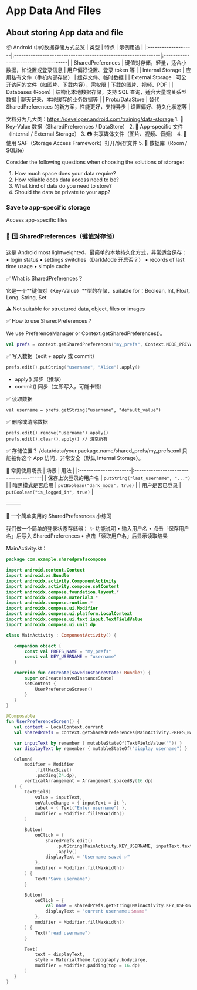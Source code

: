 # App Data And Files 
## About storing App data and file
📦 Android 中的数据存储方式总览
| 类型                | 特点                                                         | 示例用途                             |
|:--------------------|:--------------------------------------------------------------|:-------------------------------------|
| SharedPreferences   | 键值对存储，轻量，适合小数据，如设置或登录信息               | 用户偏好设置、登录 token 等          |
| Internal Storage    | 应用私有文件（手机内部存储）                                  | 缓存文件、临时数据                   |
| External Storage    | 可公开访问的文件（如图片、下载内容），需权限                  | 下载的图片、视频、PDF                |
| Databases (Room)    | 结构化本地数据存储，支持 SQL 查询，适合大量或关系型数据        | 聊天记录、本地缓存的业务数据等       |
| Proto/DataStore     | 替代 SharedPreferences 的新方案，性能更好，支持异步           | 设置偏好、持久化状态等               |

 文档分为几大类：https://developer.android.com/training/data-storage 
	1. 🔹 Key-Value 数据（SharedPreferences / DataStore）
	2. 📁 App-specific 文件（Internal / External Storage）
	3. 📷 共享媒体文件（图片、视频、音频）
	4. 📄 使用 SAF（Storage Access Framework）打开/保存文件
	5. 🧾 数据库（Room / SQLite）

Consider the following questions when choosing the solutions of storage:
1. How much space does your data require?
2. How reliable does data access need to be?
3. What kind of data do you need to store?
4. Should the data be private to your app?

### Save to app-specific storage
Access app-specific files 


### 🔹 1️⃣ SharedPreferences（键值对存储）
这是 Android most lightweighted、最简单的本地持久化方式，非常适合保存：
	•	login status
	•	settings switches（DarkMode 开启否？）
	•	records of last time usage
	•	simple cache

 ✅ What is SharedPreferences？

它是一个**键值对（Key-Value）**型的存储，suitable for：Boolean, Int, Float, Long, String, Set<String>

⚠️ Not suitable for structured data, object, files or images

✅ How to use SharedPreferences？

We use PreferenceManager or Context.getSharedPreferences()。

```kotlin
val prefs = context.getSharedPreferences("my_prefs", Context.MODE_PRIVATE)
```
✅ 写入数据（edit + apply 或 commit）
```kotlin
prefs.edit().putString("username", "Alice").apply()
```
* apply() 异步（推荐）
* commit() 同步（立即写入，可能卡顿）

✅ 读取数据
```
val username = prefs.getString("username", "default_value")
```
✅ 删除或清除数据
```
prefs.edit().remove("username").apply()
prefs.edit().clear().apply() // 清空所有
```
✅ 存储位置？
/data/data/your.package.name/shared_prefs/my_prefs.xml
只能被你这个 App 访问，非常安全（默认 Internal Storage）。

🌟 常见使用场景
| 场景                 | 用法                                 |
|:----------------------|:--------------------------------------|
| 保存上次登录的用户名 | `putString("last_username", "...")`   |
| 暗黑模式是否启用     | `putBoolean("dark_mode", true)`       |
| 用户是否已登录       | `putBoolean("is_logged_in", true)`    |

⸻

🎯 一个简单实用的 SharedPreferences 小练习

我们做一个简单的登录状态存储器：
✨ 功能说明
	•	输入用户名
	•	点击「保存用户名」后写入 SharedPreferences
	•	点击「读取用户名」后显示读取结果
 
 MainActivity.kt：
 ```kotlin
package com.example.sharedprefscompose

import android.content.Context
import android.os.Bundle
import androidx.activity.ComponentActivity
import androidx.activity.compose.setContent
import androidx.compose.foundation.layout.*
import androidx.compose.material3.*
import androidx.compose.runtime.*
import androidx.compose.ui.Modifier
import androidx.compose.ui.platform.LocalContext
import androidx.compose.ui.text.input.TextFieldValue
import androidx.compose.ui.unit.dp

class MainActivity : ComponentActivity() {

    companion object {
        const val PREFS_NAME = "my_prefs"
        const val KEY_USERNAME = "username"
    }

    override fun onCreate(savedInstanceState: Bundle?) {
        super.onCreate(savedInstanceState)
        setContent {
            UserPreferenceScreen()
        }
    }
}

@Composable
fun UserPreferenceScreen() {
    val context = LocalContext.current
    val sharedPrefs = context.getSharedPreferences(MainActivity.PREFS_NAME, Context.MODE_PRIVATE)

    var inputText by remember { mutableStateOf(TextFieldValue("")) }
    var displayText by remember { mutableStateOf("display username") }

    Column(
        modifier = Modifier
            .fillMaxSize()
            .padding(24.dp),
        verticalArrangement = Arrangement.spacedBy(16.dp)
    ) {
        TextField(
            value = inputText,
            onValueChange = { inputText = it },
            label = { Text("Enter username") },
            modifier = Modifier.fillMaxWidth()
        )

        Button(
            onClick = {
                sharedPrefs.edit()
                    .putString(MainActivity.KEY_USERNAME, inputText.text)
                    .apply()
                displayText = "Username saved ✅"
            },
            modifier = Modifier.fillMaxWidth()
        ) {
            Text("Save username")
        }

        Button(
            onClick = {
                val name = sharedPrefs.getString(MainActivity.KEY_USERNAME, "默认用户名")
                displayText = "current username：$name"
            },
            modifier = Modifier.fillMaxWidth()
        ) {
            Text("read username")
        }

        Text(
            text = displayText,
            style = MaterialTheme.typography.bodyLarge,
            modifier = Modifier.padding(top = 16.dp)
        )
    }
}
```

 
